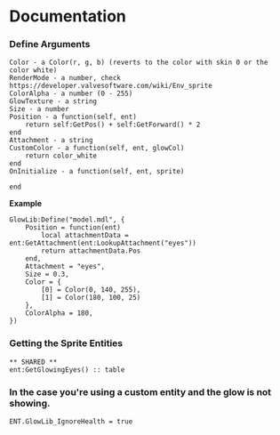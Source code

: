 # Documentation
### Define Arguments
```
Color - a Color(r, g, b) (reverts to the color with skin 0 or the color white)
RenderMode - a number, check https://developer.valvesoftware.com/wiki/Env_sprite
ColorAlpha - a number (0 - 255)
GlowTexture - a string
Size - a number
Position - a function(self, ent)
    return self:GetPos() + self:GetForward() * 2
end
Attachment - a string
CustomColor - a function(self, ent, glowCol)
    return color_white
end
OnInitialize - a function(self, ent, sprite)

end
```

**Example**
```
GlowLib:Define("model.mdl", {
    Position = function(ent)
        local attachmentData = ent:GetAttachment(ent:LookupAttachment("eyes"))
        return attachmentData.Pos
    end,
    Attachment = "eyes",
    Size = 0.3,
    Color = {
        [0] = Color(0, 140, 255),
        [1] = Color(180, 100, 25)
    },
    ColorAlpha = 180,
})
```
### Getting the Sprite Entities
```
** SHARED **
ent:GetGlowingEyes() :: table
```
### In the case you're using a custom entity and the glow is not showing.
```
ENT.GlowLib_IgnoreHealth = true
```
